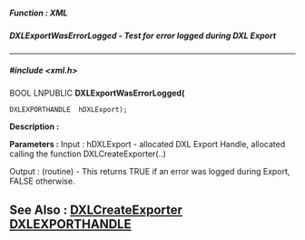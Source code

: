 ##### Function : XML
##### DXLExportWasErrorLogged - Test for error logged during DXL Export
---
##### #include <xml.h>
BOOL   LNPUBLIC **DXLExportWasErrorLogged(**

	DXLEXPORTHANDLE  hDXLExport);
**Description :**

**Parameters :**
Input :
hDXLExport  -  allocated DXL Export Handle, allocated calling the function DXLCreateExporter(..)

Output :
(routine)  -  This returns TRUE if an error was logged during Export, FALSE otherwise. 


**See Also :**
[DXLCreateExporter](D:/md_files/DXLCreateExporter.md)
[DXLEXPORTHANDLE](D:/md_files/DXLEXPORTHANDLE.md)
---

